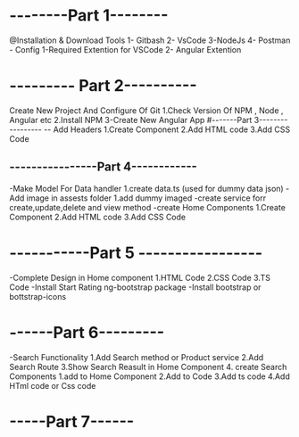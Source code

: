 #  --------Part 1--------
@Installation & Download Tools
 1- Gitbash
 2- VsCode
 3-NodeJs
 4- Postman 
    -    Config 
    1-Required Extention for VSCode
    2- Angular Extention

   # --------- Part 2----------
   Create New Project And Configure  Of Git
   1.Check Version Of NPM , Node , Angular etc
   2.Install NPM 
   3-Create New Angular App
#-------Part 3-----------------
-- Add Headers 
   1.Create Component 
   2.Add HTML code
   3.Add CSS Code


## ----------------Part 4------------
-Make Model For Data handler
   1.create data.ts (used for dummy data json)
-Add image in assests folder
   1.add dummy imaged
-create service forr create,update,delete and view method
-create Home Components
    1.Create Component 
   2.Add HTML code
   3.Add CSS Code

# -----------Part  5 -----------------
-Complete Design in Home component
1.HTML Code
2.CSS Code
3.TS Code
-Install Start Rating ng-bootstrap package
-Install bootstrap or bottstrap-icons

# ------Part 6---------
-Search Functionality 
1.Add Search method or Product service
2.Add Search Route
3.Show Search Reasult in Home Component
4. create Search Components
   1.add to Home Component
   2.Add to Code
   3.Add ts code
   4.Add HTml code or Css code
# -----Part 7------

